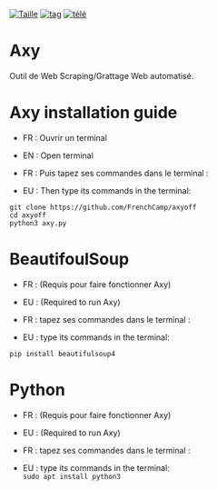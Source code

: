 [![Taille](https://img.shields.io/github/languages/code-size/FrenchCamp/axyoff)](https://github.com/FrenchCamp/axyoff)
[![tag](https://img.shields.io/github/v/tag/FrenchCamp/axyoff?include_prereleases)](https://github.com/FrenchCamp/axyoff)
[![télé](https://img.shields.io/github/downloads/FrenchCamp/axyoff/total)](https://github.com/FrenchCamp/axyoff)
# Axy
Outil de Web Scraping/Grattage Web automatisé.
# Axy installation guide

* FR : Ouvrir un terminal  
* EN : Open terminal  

* FR : Puis tapez ses commandes dans le terminal :  
* EU : Then type its commands in the terminal:  


`git clone https://github.com/FrenchCamp/axyoff`  
`cd axyoff`  
`python3 axy.py`  

# BeautifoulSoup
* FR : (Requis pour faire fonctionner Axy)   
* EU : (Required to run Axy)  

* FR : tapez ses commandes dans le terminal :  
* EU : type its commands in the terminal:  

`pip install beautifulsoup4`
# Python
* FR : (Requis pour faire fonctionner Axy)   
* EU : (Required to run Axy)  

* FR : tapez ses commandes dans le terminal :  
* EU : type its commands in the terminal:  
`sudo apt install python3`  











